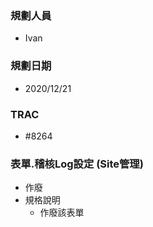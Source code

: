 ### <div id="user">規劃人員</div>
* Ivan

### <div id="updatedate">規劃日期</div>
* 2020/12/21

### <div id="trac">TRAC</div>
* #8264

### <div id="sitemanage_2">表單.稽核Log設定 <path>(Site管理)</path></div>
* 作廢
* 規格說明
    * 作廢該表單